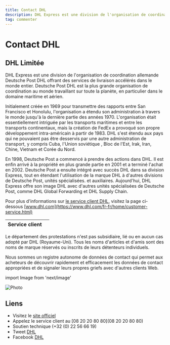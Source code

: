 ```yaml
---
title: Contact DHL
description: DHL Express est une division de l'organisation de coordination allemande..
tag: commenter
---
```


# Contact DHL

## DHL Limitée

DHL Express est une division de l'organisation de coordination allemande Deutsche Post DHL offrant des services de livraison accélérés dans le monde entier. Deutsche Post DHL est la plus grande organisation de coordination au monde travaillant sur toute la planète, en particulier dans le domaine maritime et aérien.

Initialement créée en 1969 pour transmettre des rapports entre San Francisco et Honolulu, l'organisation a étendu son administration à travers le monde jusqu'à la dernière partie des années 1970. L'organisation était essentiellement intriguée par les transports maritimes et entre les transports continentaux, mais la création de FedEx a provoqué son propre développement intra-américain à partir de 1983. DHL s'est étendu aux pays qui ne pouvaient pas être desservis par une autre administration de transport, y compris Cuba, l'Union soviétique , Bloc de l'Est, Irak, Iran, Chine, Vietnam et Corée du Nord.

En 1998, Deutsche Post a commencé à prendre des actions dans DHL. Il est enfin arrivé à la propriété en plus grande partie en 2001 et a terminé l'achat en 2002. Deutsche Post a ensuite intégré avec succès DHL dans sa division Express, tout en étendant l'utilisation de la marque DHL à d'autres divisions de Deutsche Post, unités spécialisées. et auxiliaires. Aujourd'hui, DHL Express offre son image DHL avec d'autres unités spécialisées de Deutsche Post, comme DHL Global Forwarding et DHL Supply Chain.

Pour plus d'informations sur [le service client DHL](https://lesservicesclients.fr/dhl/), visitez la page ci-dessous [www.dhl.com](https://www.dhl.com/fr-fr/home/customer-service.html)

| **Service client** |                                                                                                         |
| ---------- | --------------------------------------------------------------------------------------------------------------------------- |
Le département des protestations n'est pas subsidiaire, lié ou en aucun cas adopté par DHL (Royaume-Uni). Tous les noms d'articles et d'amis sont des noms de marque réservés ou inscrits de leurs détenteurs individuels.

Nous sommes un registre autonome de données de contact qui permet aux acheteurs de découvrir rapidement et efficacement les données de contact appropriées et de signaler leurs propres griefs avec d'autres clients Web.

import Image from 'next/image'

<Image
  src="/images/dhl-logo.png"
  alt="Photo"
  width={210}
  height={210}
  priority
  className="next-image"
/>

## Liens

- Visitez le [site officiel](https://www.dhl.com/fr-fr/home.html)
- Appelez le service client au [08 20 20 80 80](08 20 20 80 80)
- Soutien technique (+32 (0) 22 56 66 19)
- Tweet [DHL](https://twitter.com/dhlexpressfr)
- Facebook [DHL](https://www.facebook.com/dhl)

[^1]: Footnote **can have markup**

    and multiple paragraphs.

[^2]: Footnote text.
